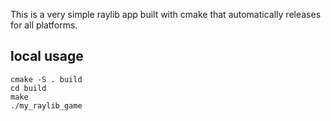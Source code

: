 This is a very simple raylib app built with cmake that automatically releases for all platforms.

## local usage

```
cmake -S . build
cd build
make
./my_raylib_game
```
